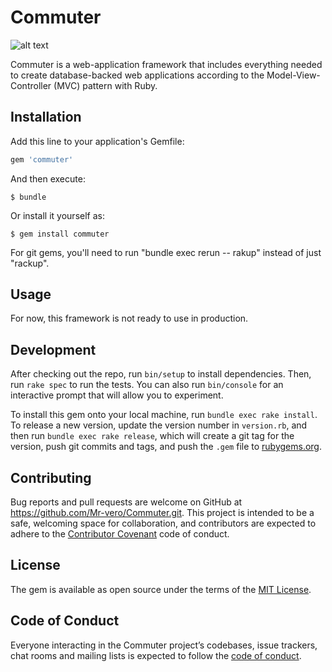 # Commuter

![alt text](https://newsite.kochimetro.org/wp-content/uploads/2018/01/train.png)

Commuter is a web-application framework that includes everything needed to create database-backed web applications according to the Model-View-Controller (MVC) pattern with Ruby.

## Installation

Add this line to your application's Gemfile:

```ruby
gem 'commuter'
```

And then execute:

    $ bundle

Or install it yourself as:

    $ gem install commuter

For git gems, you'll need to run "bundle exec rerun -- rakup" instead of just "rackup".

## Usage

For now, this framework is not ready to use in production. 

## Development

After checking out the repo, run `bin/setup` to install dependencies. Then, run `rake spec` to run the tests. You can also run `bin/console` for an interactive prompt that will allow you to experiment.

To install this gem onto your local machine, run `bundle exec rake install`. To release a new version, update the version number in `version.rb`, and then run `bundle exec rake release`, which will create a git tag for the version, push git commits and tags, and push the `.gem` file to [rubygems.org](https://rubygems.org).

## Contributing

Bug reports and pull requests are welcome on GitHub at https://github.com/Mr-vero/Commuter.git. This project is intended to be a safe, welcoming space for collaboration, and contributors are expected to adhere to the [Contributor Covenant](http://contributor-covenant.org) code of conduct.

## License

The gem is available as open source under the terms of the [MIT License](https://opensource.org/licenses/MIT).

## Code of Conduct

Everyone interacting in the Commuter project’s codebases, issue trackers, chat rooms and mailing lists is expected to follow the [code of conduct](https://github.com/Mr-vero/commuter/blob/master/CODE_OF_CONDUCT.md).
